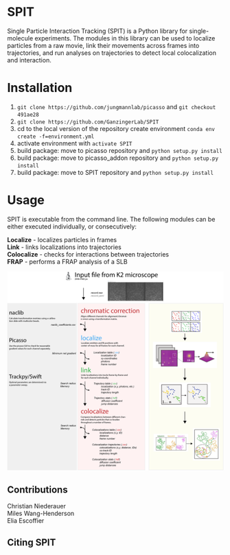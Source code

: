 # SPIT
Single Particle Interaction Tracking (SPIT) is a Python library for single-molecule experiments. The modules in this library can be used to localize particles from a raw movie, link their movements across frames into trajectories, and run analyses on trajectories to detect local colocalization and interaction.

# Installation
1. `git clone https://github.com/jungmannlab/picasso` and `git checkout 491ae28`
3. `git clone https://github.com/GanzingerLab/SPIT`
4. cd to the local version of the repository create environment `conda env create -f=environment.yml`
5. activate environment with `activate SPIT`
6. build package: move to picasso repository and `python setup.py install`
7. build package: move to picasso_addon repository and `python setup.py install`
8. build package: move to SPIT repository and `python setup.py install`


# Usage
SPIT is executable from the command line. The following modules can be either executed individually, or consecutively:

**Localize** - localizes particles in frames </br>
**Link** - links localizations into trajectories </br>
**Colocalize** - checks for interactions between trajectories </br>
**FRAP** - performs a FRAP analysis of a SLB </br>

![Diagram explanation of SPIT](/spit_diagram.png?raw=true "Diagram explanation of SPIT")

## Contributions
Christian Niederauer</br>
Miles Wang-Henderson</br>
Elia Escoffier

## Citing SPIT

